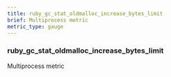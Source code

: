 ```yaml
---
title: ruby_gc_stat_oldmalloc_increase_bytes_limit
brief: Multiprocess metric
metric_type: gauge
---
```

### ruby_gc_stat_oldmalloc_increase_bytes_limit

Multiprocess metric